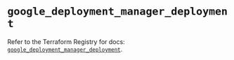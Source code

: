 # `google_deployment_manager_deployment`

Refer to the Terraform Registry for docs: [`google_deployment_manager_deployment`](https://registry.terraform.io/providers/hashicorp/google/5.14.0/docs/resources/deployment_manager_deployment).
